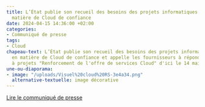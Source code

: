 ```yaml
---
title: L’État publie son recueil des besoins des projets informatiques publics en
  matière de Cloud de confiance
date: 2024-04-15 14:36:00 +02:00
categories:
- Communiqué de presse
tags:
- Cloud
chapeau-text: L’État publie son recueil des besoins des projets informatiques publics
  en matière de Cloud de confiance et appelle les fournisseurs à répondre à l'appel
  à projets "Renforcement de l'offre de services Cloud" d'ici le 14 mai 2024.
une-ou-diaporama:
- image: "/uploads/Visuel%20cloud%20RS-3e4a34.png"
  alternative-textuelle: image décorative
---
```


<div class="lien-important"><p><a href="https://www.numerique.gouv.fr/espace-presse/letat-publie-son-recueil-des-besoins-des-projets-informatiques-publics-en-matiere-de-cloud-de-confiance/">Lire le communiqué de presse</a></p></div>